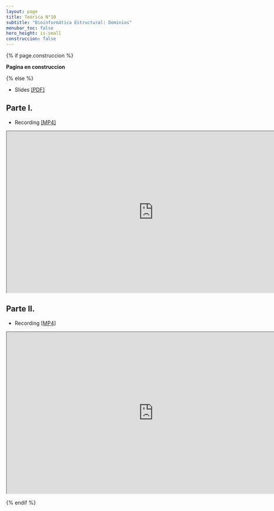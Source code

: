 ```yaml
---
layout: page
title: Teórica N°10
subtitle: "Bioinformática Estructural: Dominios"
menubar_toc: false
hero_height: is-small
construccion: false
---
```


{% if page.construccion %}

**Pagina en construccion**

{% else %}

- Slides [[PDF]](https://drive.google.com/file/d/1mCAsFrEe5sEtuRRr2ypnX_3VVpg7S7zA/view?usp=sharing)

## Parte I.

- Recording [[MP4]](https://drive.google.com/file/d/1i-8mXFkXp3Iw_Ri3LUulqkIO2SZFh_FW/view?usp=sharing)

<iframe src="https://drive.google.com/file/d/1i-8mXFkXp3Iw_Ri3LUulqkIO2SZFh_FW/preview" width="800" height="440"></iframe>

## Parte II.

- Recording [[MP4]](https://drive.google.com/file/d/1i-8mXFkXp3Iw_Ri3LUulqkIO2SZFh_FW/view?usp=sharing)

<iframe src="https://drive.google.com/file/d/1i-8mXFkXp3Iw_Ri3LUulqkIO2SZFh_FW/preview" width="800" height="440"></iframe>

{% endif %}